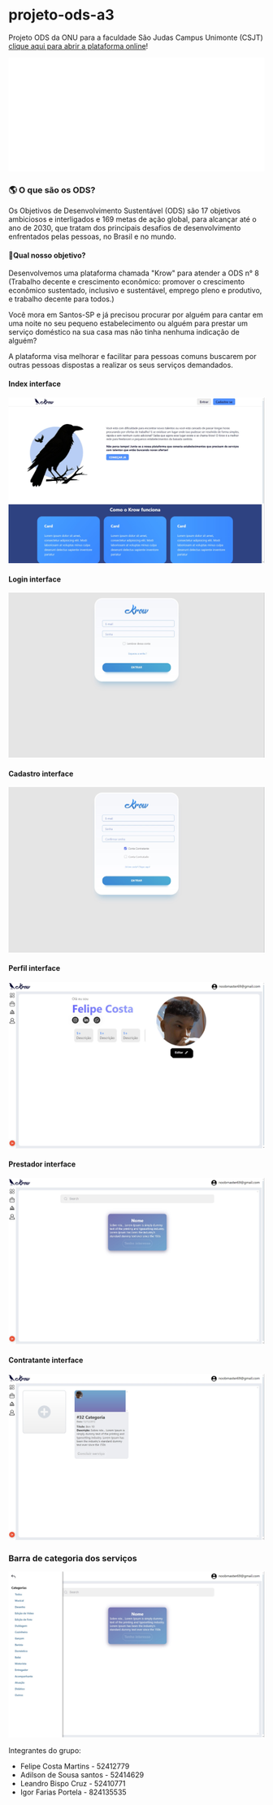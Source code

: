 # projeto-ods-a3
 Projeto ODS da ONU para a faculdade São Judas Campus Unimonte (CSJT)
[clique aqui para abrir a plataforma online](https://felipecostamartins.github.io/projeto-ods-a3/)!

![Logo Krow](imgs/light-Krow-index-logo.png)

### 🌎 O que são os ODS?
  Os Objetivos de Desenvolvimento Sustentável (ODS) são 17 objetivos ambiciosos e interligados e 169 metas de ação global, para alcançar até o ano de 2030, que tratam dos principais desafios de desenvolvimento enfrentados pelas pessoas, no Brasil e no mundo.

#### 🎯Qual nosso objetivo?

Desenvolvemos uma plataforma chamada "Krow" para atender a ODS n° 8 (Trabalho decente e crescimento econômico: promover o crescimento econômico sustentado, inclusivo e sustentável, emprego pleno e produtivo, e trabalho decente para todos.)

Você mora em Santos-SP e já precisou procurar por alguém para cantar em uma noite no seu pequeno estabelecimento ou alguém para prestar um serviço doméstico na sua casa mas não tinha nenhuma indicação de alguém?

A plataforma visa melhorar e facilitar para pessoas comuns buscarem por outras pessoas dispostas a realizar os seus serviços demandados.

#### Index interface
![Texto alternativo](imgs/prints-interface/print-index.jpg)
#### Login interface
![Texto alternativo](imgs/prints-interface/print-login.jpg)
#### Cadastro interface
![Texto alternativo](imgs/prints-interface/print-singup.jpg)
#### Perfil interface
![Texto alternativo](imgs/prints-interface/print-perfil.jpg)
#### Prestador interface
![Texto alternativo](imgs/prints-interface/print-prestador.jpg)
#### Contratante interface
![Texto alternativo](imgs/prints-interface/print-contratante.jpg)
### Barra de categoria dos serviços
![Texto alternativo](imgs/prints-interface/print-categorias.jpg)

Integrantes do grupo:
- Felipe Costa Martins - 52412779
- Adilson de Sousa santos - 52414629
- Leandro Bispo Cruz - 52410771
- Igor Farias Portela - 824135535